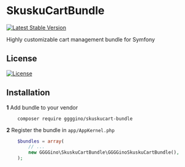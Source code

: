 # SkuskuCartBundle

[![Latest Stable Version](https://poser.pugx.org/ggggino/skuskucart-bundle/v/stable)](https://packagist.org/packages/ggggino/skuskucart-bundle)

Highly customizable cart management bundle for Symfony


## License

[![License](https://poser.pugx.org/ggggino/skuskucart-bundle/license)](LICENSE)

## Installation

**1**  Add bundle to your vendor

``` shell
    composer require ggggino/skuskucart-bundle
``` 

**2** Register the bundle in ``app/AppKernel.php``

``` php
    $bundles = array(
        // ...
        new GGGGino\SkuskuCartBundle\GGGGinoSkuskuCartBundle(),
    );
```
